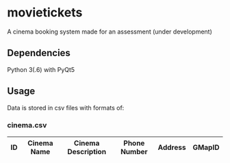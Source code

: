 # movietickets
A cinema booking system made for an assessment (under development)
## Dependencies
Python 3(.6) with PyQt5
## Usage
Data is stored in csv files with formats of:

### cinema.csv

ID | Cinema Name | Cinema Description | Phone Number | Address | GMapID
--- | --- | --- | --- | --- | ---
